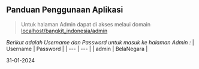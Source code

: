 ## Panduan Penggunaan Aplikasi

> Untuk halaman Admin dapat di akses melaui domain [localhost/bangkit_indonesia/admin](http://localhost/bangkit_indonesia/admin/)

*Berikut adalah Username dan Password untuk masuk ke halaman Admin :*
| Username | Password |
| --- | --- |
| admin | BelaNegara |

31-01-2024
